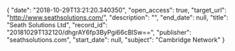 {
  "date": "2018-10-29T13:21:20.340350", 
  "open_access": true, 
  "target_url": "http://www.seathsolutions.com/", 
  "description": "", 
  "end_date": null, 
  "title": "Seath Solutions Ltd", 
  "record_id": "20181029T132120/dhgrAY6fp3ByPgi66cBlSw==", 
  "publisher": "seathsolutions.com", 
  "start_date": null, 
  "subject": "Cambridge Network"
}


